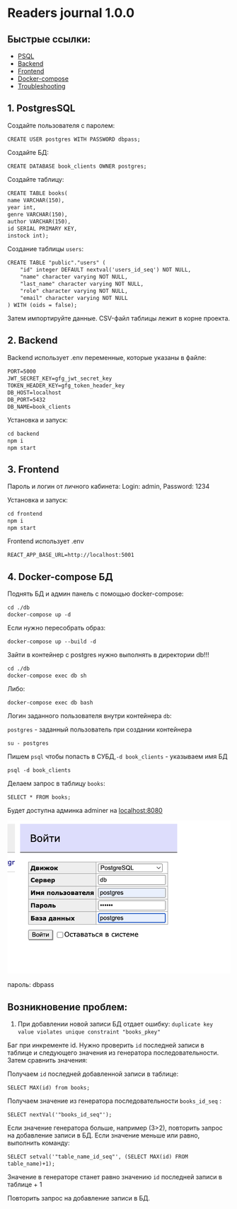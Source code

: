 # Readers journal 1.0.0

## Быстрые ссылки:
* [PSQL](#1-postgressql)
* [Backend](#2-backend)
* [Frontend](#3-frontend)
* [Docker-compose](#4-docker-compose-бд)
* [Troubleshooting](#возникновение-проблем)

## 1. PostgresSQL

Создайте пользователя с паролем:

```
CREATE USER postgres WITH PASSWORD dbpass;
```

Создайте БД:

```
CREATE DATABASE book_clients OWNER postgres;
```

Создайте таблицу:

```
CREATE TABLE books(
name VARCHAR(150),
year int,
genre VARCHAR(150),
author VARCHAR(150),
id SERIAL PRIMARY KEY,
instock int);
```

Создание таблицы `users`: 

```
CREATE TABLE "public"."users" (
    "id" integer DEFAULT nextval('users_id_seq') NOT NULL,
    "name" character varying NOT NULL,
    "last_name" character varying NOT NULL,
    "role" character varying NOT NULL,
    "email" character varying NOT NULL
) WITH (oids = false);
```

Затем импортируйте данные.
CSV-файл таблицы лежит в корне проекта.

## 2. Backend

Backend использует .env переменные, которые указаны в файле:

```dotenv
PORT=5000
JWT_SECRET_KEY=gfg_jwt_secret_key
TOKEN_HEADER_KEY=gfg_token_header_key
DB_HOST=localhost
DB_PORT=5432
DB_NAME=book_clients
```

Установка и запуск:

```shell
cd backend
npm i
npm start
```

## 3. Frontend

Пароль и логин от личного кабинета:
Login: admin,
Password: 1234

Установка и запуск:

```shell
cd frontend
npm i
npm start
```

Frontend использует .env

```dotenv
REACT_APP_BASE_URL=http://localhost:5001
```

## 4. Docker-compose БД

Поднять БД и админ панель с помощью docker-compose:

```shell
cd ./db
docker-compose up -d
```

Если нужно пересобрать образ:

```shell
docker-compose up --build -d
```

Зайти в контейнер с postgres 
нужно выполнять в директории db!!!

```shell
cd ./db
docker-compose exec db sh
```

Либо:

```shell
docker-compose exec db bash
```

Логин заданного пользователя внутри контейнера `db`:

`postgres` - заданный пользователь при создании контейнера

```shell
su - postgres
```

Пишем `psql` чтобы попасть в СУБД,`-d book_clients` - указываем имя БД

```shell
psql -d book_clients
```

Делаем запрос в таблицу `books`: 

```
SELECT * FROM books;
```

Будет доступна админка adminer на
[localhost:8080](http://localhost:8080)

![adminer](./db/adminer-setup.png)

пароль: dbpass

## Возникновение проблем:

1. При добавлении новой записи БД отдает ошибку: `duplicate key value violates unique constraint "books_pkey"`

Баг при инкременте id.
Нужно проверить `id` последней записи в таблице и следующего значения из генератора последовательности.
Затем сравнить значения:

Получаем `id` последней добавленной записи в таблице:

```
SELECT MAX(id) from books; 
```

Получаем значение из генератора последовательности `books_id_seq` :

```
SELECT nextVal('"books_id_seq"');
```

Если значение генератора больше, например (3>2), повторить запрос на добавление записи в БД.
Если значение меньше или равно, выполнить команду:

```
SELECT setval('"table_name_id_seq"', (SELECT MAX(id) FROM table_name)+1);
```
Значение в генераторе станет равно значению `id` последней записи в таблице + 1

Повторить запрос на добавление записи в БД.